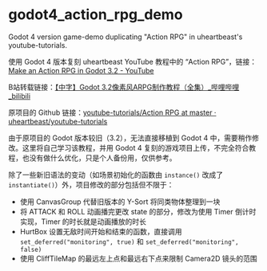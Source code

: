 # godot4_action_rpg_demo
Godot 4 version game-demo duplicating "Action RPG" in uheartbeast's youtube-tutorials.

使用 Godot 4 版本复刻 uheartbeast YouTube 教程中的 “Action RPG”，链接：[Make an Action RPG in Godot 3.2 - YouTube](https://www.youtube.com/watch?v=mAbG8Oi-SvQ&list=PL9FzW-m48fn2SlrW0KoLT4n5egNdX-W9a)

B站转载链接：[【中字】Godot 3.2像素风ARPG制作教程（全集）\_哔哩哔哩\_bilibili](https://www.bilibili.com/video/BV15D4y1U7j5/)

原项目的 Github 链接：[youtube-tutorials/Action RPG at master · uheartbeast/youtube-tutorials](https://github.com/uheartbeast/youtube-tutorials/tree/master/Action%20RPG)

由于原项目的 Godot 版本较旧（3.2），无法直接移植到 Godot 4 中，需要稍作修改。这里将自己学习该教程，并用 Godot 4 复刻的游戏项目上传，不完全符合教程，也没有做什么优化，只是个人备份用，仅供参考。

除了一些新旧语法的变动（如场景初始化的函数由 `instance()` 改成了 `instantiate()`）外，项目修改的部分包括但不限于：

- 使用 CanvasGroup 代替旧版本的 Y-Sort 将同类物体整理到一块
- 将 ATTACK 和 ROLL 动画播完更改 state 的部分，修改为使用 Timer 倒计时实现，Timer 的时长就是动画播放的时长
- HurtBox 设置无敌时间开始和结束的函数，直接调用 `set_deferred("monitoring", true)` 和 `set_deferred("monitoring", false)`
- 使用 CliffTileMap 的最远左上点和最远右下点来限制 Camera2D 镜头的范围
